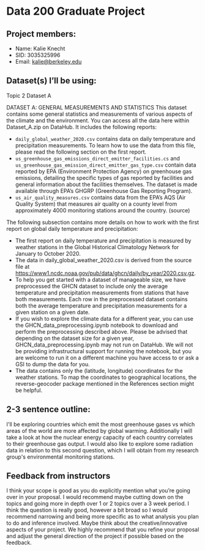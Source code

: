 # Data 200 Graduate Project

## Project members:
* Name: Kalie Knecht
* SID: 3035325996
* Email: kalie@berkeley.edu

## Dataset(s) I’ll be using: 
Topic 2 Dataset A

DATASET A: GENERAL MEASUREMENTS AND STATISTICS
This dataset contains some general statistics and measurements of various aspects of the climate and the environment. You can access all the data here within Dataset_A.zip on DataHub. It includes the following reports:

* `daily_global_weather_2020.csv` contains data on daily temperature and precipitation measurements. To learn how to use the data from this file, please read the following section on the first report.
* `us_greenhouse_gas_emissions_direct_emitter_facilities.cs` and `us_greenhouse_gas_emission_direct_emitter_gas_type.csv` contain data reported by EPA (Environment Protection Agency) on greenhouse gas emissions, detailing the specific types of gas reported by facilities and general information about the facilities themselves. The dataset is made available through EPA’s GHGRP (Greenhouse Gas Reporting Program).
* `us_air_quality_measures.csv` contains data from the EPA’s AQS (Air Quality System) that measures air quality on a county level from approximately 4000 monitoring stations around the country. (source)

The following subsection contains more details on how to work with the first report on global daily temperature and precipitation:
* The first report on daily temperature and precipitation is measured by weather stations in the Global Historical Climatology Network for January to October 2020.
* The data in daily_global_weather_2020.csv is derived from the source file at https://www1.ncdc.noaa.gov/pub/data/ghcn/daily/by_year/2020.csv.gz.
* To help you get started with a dataset of manageable size, we have preprocessed the GHCN dataset to include only the average temperature and precipitation measurements from stations that have both measurements. Each row in the preprocessed dataset contains both the average temperature and precipitation measurements for a given station on a given date.
* If you wish to explore the climate data for a different year, you can use the GHCN_data_preprocessing.ipynb notebook to download and perform the preprocessing described above. Please be advised that depending on the dataset size for a given year, GHCN_data_preprocessing.ipynb may not run on DataHub. We will not be providing infrastructural support for running the notebook, but you are welcome to run it on a different machine you have access to or ask a GSI to dump the data for you.
* The data contains only the (latitude, longitude) coordinates for the weather stations. To map the coordinates to geographical locations, the reverse-geocoder package mentioned in the References section might be helpful.

## 2-3 sentence outline:  
I'll be exploring countries which emit the most greenhouse gases vs which areas of the world are more affected by global warming. Additionally I will take a look at how the nuclear energy capacity of each country correlates to their greenhouse gas output. I would also like to explore some radiation data in relation to this second question, which I will obtain from my research group's environmental monitoring stations.

## Feedback from instructors
I think your scope is good as you do explicitly mention what you’re going over in your proposal. I would recommend maybe cutting down on the topics and going more in depth over 1 or 2 topics over a 3 week period. I think the question is really good, however a bit broad so I would recommend narrowing and being more specific as to what analysis you plan to do and inference involved. Maybe think about the creative/innovative aspects of your project.
We highly recommend that you refine your proposal and adjust the general direction of the project if possible based on the feedback. 
